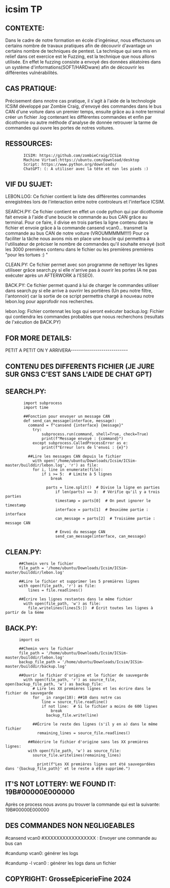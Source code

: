 # icsim TP


CONTEXTE:
---------------------------------------------------------------------------
Dans le cadre de notre formation en école d'ingénieur, nous effectuons un certains nombre de travaux pratiques afin de découvrir d'avantage un certains nombre de techniques de pentest.
La technique qui sera mis en relief dans cet exercice est le Fuzzing, est la technique que nous allons utilisée.
En effet le fuzzing consiste a envoyé des données aléatoires dans un système d'informations(SOFT/HARDware) afin de découvrir les différentes vulnérabilités.

CAS PRATIQUE:
-------------------------------------------------------------------------------
Précisement dans nnotre cas pratique, il s'agit à l'aide de la technologie ICSIM développé par Zombie Craig, d'envoyé des commandes dans le bus CAN d'une voiture dans un premier temps, ensuite grâce au à notre terminal créer un fichier .log contenant les différentes commandes et enfin par dicothomie ou autre méthode d'analyse de donnée retrouver la tarme de commandes qui ouvre les portes de notres voitures.

RESSOURCES:
--------------------------------------------------------------------------------------
            ICSIM: https://github.com/zombieCraig/ICSim
            Machine Virtuel:https://ubuntu.com/download/desktop
            Script: https://www.python.org/downloads/
            ChatGPT: (: A utiliser avec la tête et non les pieds :)
            
VIF DU SUJET:
--------------------------------------------------------------------------------------------------------
LEBON.LOG:
Ce fichier contient la liste des différentes commandes enregistrées lors de l'interaction entre notre controleurs et l'interface ICSIM.

SEARCH.PY:
Ce fichier contient en effet un code python qui par dicothomie fait envoie à l'aide d'une boucle le commande au bus CAN grâce au terminal.
Pour ce faire, il divise en trois parties la ligne contenu dans le fichier et envoie grâce à la commande cansend vcan0... transmet la commande au bus CAN de notre voiture (VROUMMMMM!!!!)
Pour ce faciliter la tâche nous avons mis en place une boucle qui permettra à l'utilisateur de préciser le nombre de commandes qu'il souhaite envoyé (soit les 3000 premières contenu dans le fichier ou les premières premières "pour les tortues :) "

CLEAN.PY:
Ce fichier permet avec son programme de nettoyer les lignes utiliseer grâce search.py si elle n'arrive pas à ouvrir les portes (A ne pas exécuter après un AFTERWORK à l'ESEO).

BACK.PY:
Ce fichier permet quand à lui de charger le commandes utiliser dans search.py si elle arrive à ouvrirr les portières (Un peu notre filtre, l'antonnoir) car la sortie de ce script permettra chargé à nouveau notre lebon.log pour approfodir nos recherches.

lebon.log: Fichier contennat les logs qui seront exécuter
backup.log: Fichier qui contiendra les commandes probables que noous recherchons (resultats de l'xécution de BACK.PY)

FOR MORE DETAILS:
------------------------------------------------------------------------------------------------------------------------------------

 PETIT A PETIT ON Y ARRIVERA----------------------------
 
CONTENU DES DIFFERENTS FICHIER (JE JURE SUR GNS3 C'EST SANS L'AIDE DE CHAT GPT)
 ------------------------------------------------------------------------------

SEARCH.PY:
---------- 
            import subprocess
            import time
          
            ##Fonction pour envoyer un message CAN
            def send_can_message(interface, message):
              command = f"cansend {interface} {message}"
                try:
                    subprocess.run(command, shell=True, check=True)
                    print(f"Message envoyé : {command}")
                except subprocess.CalledProcessError as e:
                    print(f"Erreur lors de l'envoi : {e}")
          
              ##Lire les messages CAN depuis le fichier
                with open('/home/ubuntu/Downloads/Icsim/ICSim-master/builddir/lebon.log', 'r') as file:
                for i, line in enumerate(file):
                    if i >= 5:  # Limite à 5 lignes
                        break
          
                      parts = line.split()  # Divise la ligne en parties
                          if len(parts) == 3:  # Vérifie qu'il y a trois parties
                          timestamp = parts[0]  # On peut ignorer le timestamp
                          interface = parts[1]  # Deuxième partie : interface
                          can_message = parts[2]  # Troisième partie : message CAN
                        
                          # Envoi du message CAN
                          send_can_message(interface, can_message)

CLEAN.PY:
--------

          ##Chemin vers le fichier
          file_path = '/home/ubuntu/Downloads/Icsim/ICSim-master/builddir/lebon.log'
        
          ##Lire le fichier et supprimer les 5 premières lignes
          with open(file_path, 'r') as file:
              lines = file.readlines()
        
          ##Écrire les lignes restantes dans le même fichier
            with open(file_path, 'w') as file:
              file.writelines(lines[5:])  # Écrit toutes les lignes à partir de la 6ème

BACK.PY:
--------

          import os
        
          ##Chemin vers le fichier
          file_path = '/home/ubuntu/Downloads/Icsim/ICSim-master/builddir/lebon.log'
          backup_file_path = '/home/ubuntu/Downloads/Icsim/ICSim-master/builddir/backup.log'
        
          ##Ouvrir le fichier d'origine et le fichier de sauvegarde
            with open(file_path, 'r') as source_file, open(backup_file_path, 'w') as backup_file:
                # Lire les XX premières lignes et les écrire dans le fichier de sauvegarde
                for _ in range(10): ##10 dans notre cas
                    line = source_file.readline()
                    if not line:  # Si le fichier a moins de 600 lignes
                        break
                      backup_file.write(line)
              
                ##Écrire le reste des lignes (s'il y en a) dans le même fichier
                  remaining_lines = source_file.readlines()
          
              ##Réécrire le fichier d'origine sans les XX premières lignes:
              with open(file_path, 'w') as source_file:
                source_file.writelines(remaining_lines)

                  print(f"Les XX premières lignes ont été sauvegardées dans '{backup_file_path}' et le reste a été supprimé.")



IT'S NOT LOTTERY: WE FOUND IT: 19B#00000E000000
-----------------------------
Après ce process nous avons pu trouver la commande qui est la suivante: 19B#00000E000000

DES COMMANDES NON NEGLIGEABLES
---------------------------------------------------------

#cansend vcan0 #XXXXXXXXXXXXXXXXX : Envoyer une commande au bus can

#candump vcan0: générer les logs

#candump -l vcan0 : générer les logs dans un fichier 




COPYRIGHT: GrosseEpicerieFine 2024
----------------------------------
                                                 


